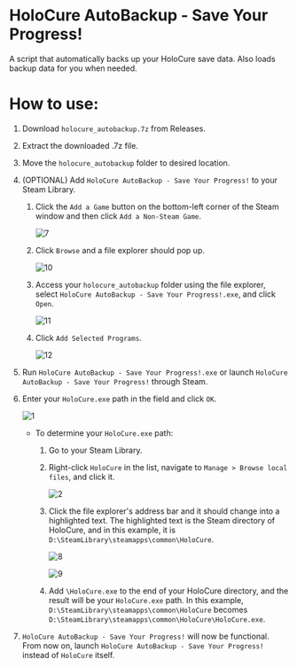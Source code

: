 # HoloCure AutoBackup - Save Your Progress!
A script that automatically backs up your HoloCure save data. Also loads backup data for you when needed.

# How to use:
1. Download ```holocure_autobackup.7z``` from Releases.
2. Extract the downloaded .7z file.
3. Move the ```holocure_autobackup``` folder to desired location.
4. (OPTIONAL) Add ```HoloCure AutoBackup - Save Your Progress!``` to your Steam Library.
    1. Click the ```Add a Game``` button on the bottom-left corner of the Steam window and then click ```Add a Non-Steam Game```.

       ![7](https://github.com/idrdrayku/HoloCure-AutoBackup/assets/143723408/4c8d977d-c3c3-49be-a6c3-92cbc17eb933)

    2. Click ```Browse``` and a file explorer should pop up.

       ![10](https://github.com/idrdrayku/HoloCure-AutoBackup/assets/143723408/158beb05-c25f-45fa-8fa4-7febe5c2c86d)

    3. Access your ```holocure_autobackup``` folder using the file explorer, select ```HoloCure AutoBackup - Save Your Progress!.exe```, and click ```Open```.

       ![11](https://github.com/idrdrayku/HoloCure-AutoBackup/assets/143723408/e078b537-df93-46ed-b47c-5a38c0be5020)

    4. Click ```Add Selected Programs```.

       ![12](https://github.com/idrdrayku/HoloCure-AutoBackup/assets/143723408/4d95b89f-f955-45b4-a44b-d6501d643c9f)

5. Run ```HoloCure AutoBackup - Save Your Progress!.exe``` or launch ```HoloCure AutoBackup - Save Your Progress!``` through Steam.
6. Enter your ```HoloCure.exe``` path in the field and click ```OK```.

   ![1](https://github.com/idrdrayku/HoloCure_AutoBackup/assets/143723408/7b591788-3300-41f3-ace6-2526464ff2f2)

    - To determine your ```HoloCure.exe``` path:
        1. Go to your Steam Library.
        2. Right-click ```HoloCure``` in the list, navigate to ```Manage > Browse local files```, and click it.

           ![2](https://github.com/idrdrayku/HoloCure-AutoBackup/assets/143723408/5ad19b25-bb09-4a97-9c05-7db0944327c9)

        3. Click the file explorer's address bar and it should change into a highlighted text. The highlighted text is the Steam directory of HoloCure, and in this example, it is ```D:\SteamLibrary\steamapps\common\HoloCure```.
           
           ![8](https://github.com/idrdrayku/HoloCure-AutoBackup/assets/143723408/9d2f53f8-f0c3-4148-a49b-02e0ecc281e6)

           ![9](https://github.com/idrdrayku/HoloCure-AutoBackup/assets/143723408/acdb149d-22e2-4932-b716-12704b2b1562)

        4. Add ```\HoloCure.exe``` to the end of your HoloCure directory, and the result will be your ```HoloCure.exe``` path. In this example, ```D:\SteamLibrary\steamapps\common\HoloCure``` becomes ```D:\SteamLibrary\steamapps\common\HoloCure\HoloCure.exe```.
7. ```HoloCure AutoBackup - Save Your Progress!``` will now be functional. From now on, launch ```HoloCure AutoBackup - Save Your Progress!``` instead of ```HoloCure``` itself.

